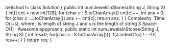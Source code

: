 betichod h:
class Solution {
public int numJewelsInStones(String J, String S) {
int[] cnt = new int[128];
for (char c : S.toCharArray())
cnt[c]++;
int ans = 0;
for (char c : J.toCharArray())
ans += cnt[c];
return ans;
}
}
Complexity
​
Time: O(j+s), where j is length of string J and s is the length of string S
Space: O(1)
​
​
Awesome appproach:
public static int numJewelsInStones(String J, String S) {
int res=0;
for(char c : S.toCharArray()){
if(J.indexOf(c) != -1){
res++;
}
}
return res;
}